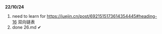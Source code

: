 **22/10/24**
1. need to learn for https://juejin.cn/post/6921515173614354445#heading-16 双向链表
2. done 26.md ✔